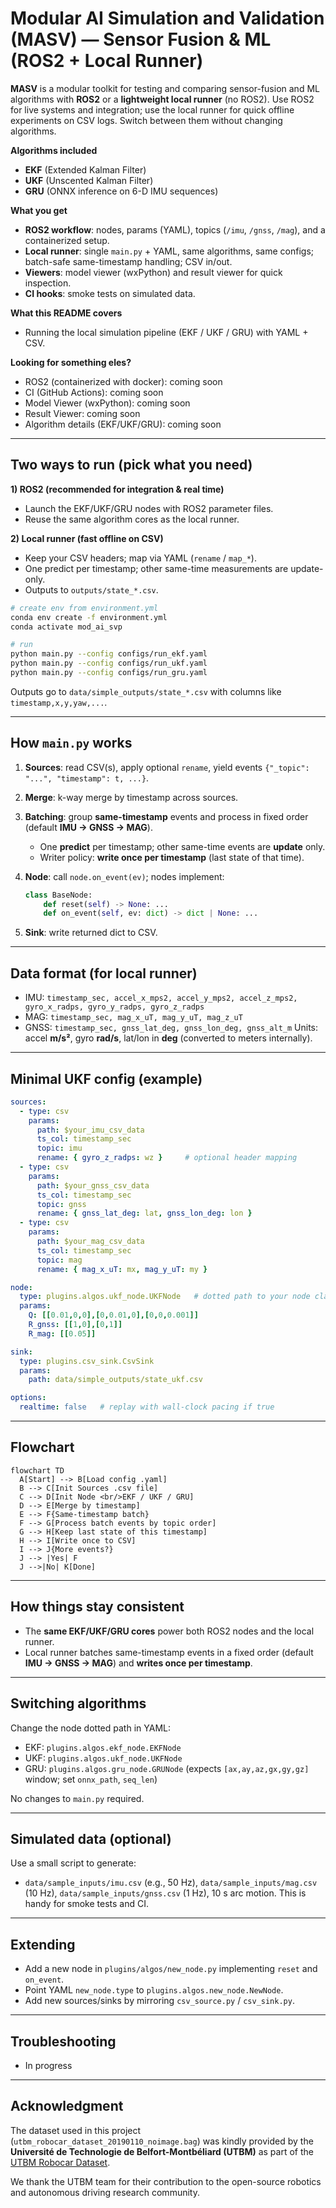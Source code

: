 # Modular AI Simulation and Validation (MASV) — Sensor Fusion & ML (ROS2 + Local Runner)

**MASV** is a modular toolkit for testing and comparing sensor-fusion and ML algorithms with **ROS2** or a **lightweight local runner** (no ROS2).
Use ROS2 for live systems and integration; use the local runner for quick offline experiments on CSV logs. Switch between them without changing algorithms.

**Algorithms included**

* **EKF** (Extended Kalman Filter)
* **UKF** (Unscented Kalman Filter)
* **GRU** (ONNX inference on 6-D IMU sequences)

**What you get**

* **ROS2 workflow**: nodes, params (YAML), topics (`/imu`, `/gnss`, `/mag`), and a containerized setup.
* **Local runner**: single `main.py` + YAML, same algorithms, same configs; batch-safe same-timestamp handling; CSV in/out.
* **Viewers**: model viewer (wxPython) and result viewer for quick inspection.
* **CI hooks**: smoke tests on simulated data.

**What this README covers**

* Running the local simulation pipeline (EKF / UKF / GRU) with YAML + CSV.

**Looking for something eles?**

- ROS2 (containerized with docker): coming soon
- CI (GitHub Actions): coming soon
- Model Viewer (wxPython): coming soon
- Result Viewer: coming soon
- Algorithm details (EKF/UKF/GRU): coming soon

---

## Two ways to run (pick what you need)

**1) ROS2 (recommended for integration & real time)**

* Launch the EKF/UKF/GRU nodes with ROS2 parameter files.
* Reuse the same algorithm cores as the local runner.

**2) Local runner (fast offline on CSV)**

* Keep your CSV headers; map via YAML (`rename` / `map_*`).
* One predict per timestamp; other same-time measurements are update-only.
* Outputs to `outputs/state_*.csv`.

```bash
# create env from environment.yml
conda env create -f environment.yml
conda activate mod_ai_svp

# run
python main.py --config configs/run_ekf.yaml
python main.py --config configs/run_ukf.yaml
python main.py --config configs/run_gru.yaml

```

Outputs go to `data/simple_outputs/state_*.csv` with columns like `timestamp,x,y,yaw,...`.

---

## How `main.py` works

1. **Sources**: read CSV(s), apply optional `rename`, yield events `{"_topic": "...", "timestamp": t, ...}`.
2. **Merge**: k-way merge by timestamp across sources.
3. **Batching**: group **same-timestamp** events and process in fixed order (default **IMU -> GNSS -> MAG**).

   * One **predict** per timestamp; other same-time events are **update** only.
   * Writer policy: **write once per timestamp** (last state of that time).
4. **Node**: call `node.on_event(ev)`; nodes implement:

   ```python
   class BaseNode:
       def reset(self) -> None: ...
       def on_event(self, ev: dict) -> dict | None: ...
   ```
5. **Sink**: write returned dict to CSV.

---

## Data format (for local runner)

* IMU: `timestamp_sec, accel_x_mps2, accel_y_mps2, accel_z_mps2, gyro_x_radps, gyro_y_radps, gyro_z_radps`
* MAG: `timestamp_sec, mag_x_uT, mag_y_uT, mag_z_uT`
* GNSS: `timestamp_sec, gnss_lat_deg, gnss_lon_deg, gnss_alt_m`
  Units: accel **m/s²**, gyro **rad/s**, lat/lon in **deg** (converted to meters internally).

---

## Minimal UKF config (example)


```yaml
sources:
  - type: csv
    params:
      path: $your_imu_csv_data
      ts_col: timestamp_sec
      topic: imu
      rename: { gyro_z_radps: wz }     # optional header mapping
  - type: csv
    params:
      path: $your_gnss_csv_data
      ts_col: timestamp_sec
      topic: gnss
      rename: { gnss_lat_deg: lat, gnss_lon_deg: lon }
  - type: csv
    params:
      path: $your_mag_csv_data
      ts_col: timestamp_sec
      topic: mag
      rename: { mag_x_uT: mx, mag_y_uT: my }

node:
  type: plugins.algos.ukf_node.UKFNode   # dotted path to your node class
  params:
    Q: [[0.01,0,0],[0,0.01,0],[0,0,0.001]]
    R_gnss: [[1,0],[0,1]]
    R_mag: [[0.05]]

sink:
  type: plugins.csv_sink.CsvSink
  params:
    path: data/simple_outputs/state_ukf.csv

options:
  realtime: false   # replay with wall-clock pacing if true
```

---

## Flowchart

```mermaid
flowchart TD
  A[Start] --> B[Load config .yaml]
  B --> C[Init Sources .csv file]
  C --> D[Init Node <br/>EKF / UKF / GRU]
  D --> E[Merge by timestamp]
  E --> F{Same-timestamp batch}
  F --> G[Process batch events by topic order]
  G --> H[Keep last state of this timestamp]
  H --> I[Write once to CSV]
  I --> J{More events?}
  J --> |Yes| F
  J -->|No| K[Done]

```
---

## How things stay consistent

* The **same EKF/UKF/GRU cores** power both ROS2 nodes and the local runner.
* Local runner batches same-timestamp events in a fixed order (default **IMU -> GNSS -> MAG**) and **writes once per timestamp**.

---

## Switching algorithms

Change the node dotted path in YAML:

* EKF: `plugins.algos.ekf_node.EKFNode`
* UKF: `plugins.algos.ukf_node.UKFNode`
* GRU: `plugins.algos.gru_node.GRUNode` (expects `[ax,ay,az,gx,gy,gz]` window; set `onnx_path`, `seq_len`)

No changes to `main.py` required.

---

## Simulated data (optional)

Use a small script to generate:

* `data/sample_inputs/imu.csv` (e.g., 50 Hz), `data/sample_inputs/mag.csv` (10 Hz), `data/sample_inputs/gnss.csv` (1 Hz), 10 s arc motion.
  This is handy for smoke tests and CI.

---

## Extending

* Add a new node in `plugins/algos/new_node.py` implementing `reset` and `on_event`.
* Point YAML `new_node.type` to `plugins.algos.new_node.NewNode`.
* Add new sources/sinks by mirroring `csv_source.py` / `csv_sink.py`.


---

## Troubleshooting

- In progress

---

## Acknowledgment

The dataset used in this project (`utbm_robocar_dataset_20190110_noimage.bag`) was kindly provided by the **Université de Technologie de Belfort-Montbéliard (UTBM)** as part of the [UTBM Robocar Dataset](https://github.com/rwth-asic/utbm_robocar_dataset). 

We thank the UTBM team for their contribution to the open-source robotics and autonomous driving research community.
